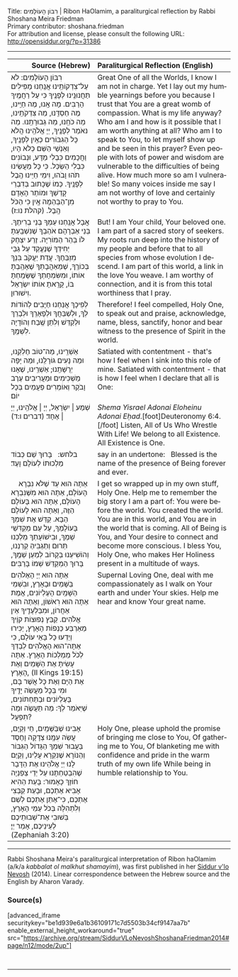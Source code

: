 <html>
<head></head>
<body>
Title: רִבּוֹן הָעוֹלָמִים | Ribon HaOlamim, a paraliturgical reflection by Rabbi Shoshana Meira Friedman<br />
Primary contributor: shoshana.friedman<br />
For attribution and license, please consult the following URL: <a href="http://opensiddur.org/?p=31386">http://opensiddur.org/?p=31386</a>
<p />
<hr />

<table style="margin-left: auto;margin-right: auto;" class="draggable">
<thead><tr><th id="x" style="text-align: right;">Source (Hebrew)</th><th style="text-align: left;">Paraliturgical Reflection (English)</th></tr></thead>
<tbody>
<tr><td style="vertical-align:top;">
<div class="liturgy" lang="he">
רִבּוֹן הָעוֹלָמִים:
לֹא עַל־צִדְקוֹתֵֽינוּ אֲנַֽחְנוּ מַפִּילִים תַּחֲנוּנֵֽינוּ לְפָנֶֽיךָ
כִּי עַל רַחֲמֶֽיךָ הָרַבִּים.
מָה אָֽנוּ, מֶה חַיֵּֽינוּ,
מֶה חַסְדֵּֽנוּ, מַה צִּדְקֹתֵֽינוּ, מַה כֹּחֵֽנוּ, מַה גְּבוּרָתֵֽנוּ.
מַה נּאֹמַר לְפָנֶֽיךָ, יְיָ אֱלֹהֵֽינוּ
הֲלֹא כָּל הַגִּבּוֹרִים כְּאַֽיִן לְפָנֶֽיךָ,
וְאַנְשֵׁי הַשֵּׁם כְּלֹא הָיוּ,
וַחֲכָמִים כִּבְלִי מַדָּע,
וּנְבוֹנִים כִּבְלִי הַשְׂכֵּל.
כִּי כָּל מַעֲשֵׂינוּ תֹּהוּ וָבֹהוּ,
וִימֵי חַיֵּינוּ הֶֽבֶל לְפָנֶֽיךָ.
כְּמוֹ שֶׁכָּתוּב בְּדִבְרֵי קָדְשְׁךָ
וּמוֹתַר הָאָדָם מִן־הַבְּהֵמָה אָֽיִן כִּי הַכֹּל הָֽבֶל. <span class="citation">(קהלת נו:ז)</span> 
</span></div></td>
 
<td style="vertical-align:top;">
<div class="english" lang="en">
Great One of all the Worlds, I know I am not in charge.  
Yet I lay out my humble yearnings before you 
because I trust that You are a great womb of compassion.  
What is my life anyway?  
Who am I and how is it possible that I am worth anything at all?  
Who am I to speak to You, to let myself show up and be seen in this prayer?  
Even people with lots of power and wisdom are vulnerable to the difficulties of being alive.
How much more so am I vulnerable!  
So many voices inside me say I am not worthy of love
and certainly not worthy to pray to You.  
</div></td></tr>


<tr><td style="vertical-align:top;">
<div class="liturgy" lang="he">
אֲבָל 
אֲנַֽחְנוּ עַמְּךָ בְּנֵי בְרִיתֶךָ.
בְּנֵי אַבְרָהָם אֹהַבְךָ שֶׁנִּשְׁבַּֽעְתָּ לּוֹ בְּהַר הַמּוֹרִיָּה.
זֶרַע יִצְחָק יְחִידְךָ שֶׁנֶּעֱקַד עַל גַּבֵּי מִזְבַּחֶךָ.
עֲדַת יַעֲקֹב בִּנְךָ בְּכוֹרֶֽךָ,
שֶׁמֵּאַהֲבָתְךָ שֶׁאָהַֽבְתָּ אוֹתוֹ,
וּמִשִּׂמְחָתְךָ שֶׁשָּׂמַֽחְתָּ בּוֹ,
קָרָֽאתָ אוֹתוֹ יִשְׂרָאֵל וִישׁוּרוּן.
</span></div></td>
 
<td style="vertical-align:top;">
<div class="english" lang="en">
But! 
I am Your child, Your beloved one.  
I am part of a sacred story of seekers.  
My roots run deep into the history of my people
and before that to all species from whose evolution I descend.  
I am part of this world, a link in the love You weave. 
I am worthy of connection, and it is from this total worthiness that I pray.
</div></td></tr>


<tr><td style="vertical-align:top;">
<div class="liturgy" lang="he">
לְפִיכָךְ 
אֲנַחְנוּ חַיָּבִים לְהוֹדוֹת לְךָ, 
וּלְשַׁבֵּחֲךָ וּלְפָאֶרְֽךָ 
וּלְבָרֵךְ וּלְקַדֵּשׁ 
וְלִתֵּן שֶֽׁבַח וְהוֹדָיָה לִשְׁמֶֽךָ. 
</span></div></td>
 
<td style="vertical-align:top;">
<div class="english" lang="en">
Therefore!
I feel compelled, Holy One, to speak out and praise, 
acknowledge, name,
bless, sanctify,
honor and bear witness to the presence of Spirit in the world.  
</div></td></tr>


<tr><td style="vertical-align:top;">
<div class="liturgy" lang="he">
אַשְׁרֵֽינוּ, מַה־טּוֹב חֶלְקֵֽנוּ, וּמַה נָּעִים גּוֹרָלֵֽנוּ, וּמַה יָּפָה יְרֻשָּׁתֵֽנוּ; 
אַשְׁרֵֽינוּ, שֶׁאָנוּ מַשְׁכִּימִים וּמַעֲרִיבִים עֶרֶב וָבֹקֶר וְאוֹמְרִים פַּעֲמַיִם בְּכָל יוֹם׃
</span></div></td>
 
<td style="vertical-align:top;">
<div class="english" lang="en">
Satiated with contentment - that's how I feel when I sink into this role of mine.  
Satiated with contentment - that is how I feel when I declare that all is One: 
</div></td></tr>


<tr><td style="vertical-align:top;">
<div class="liturgy" lang="he">
שְׁמַע | יִשְׂרָאֵל, יְיָ | אֱלֹהֵֽינוּ, יְיָ | אֶחָד׃ <span class="citation">(דברים ו:ד)</span>
</span></div></td>
 
<td style="vertical-align:top;">
<div class="english" lang="en">
<em>Shema Yisrael Adonai Eloheinu Adonai Eḥad</em>.[foot]Deuteronomy 6:4.[/foot]  
Listen, All of Us Who Wrestle With Life!  We belong to all Existence. All Existence is One.
</div></td></tr>


<tr><td style="vertical-align:top;">
<div class="liturgy" lang="he">
<span class="instruction">בלחש:</span>
&nbsp;
בָּרוּךְ שֵׁם כְּבוֹד מַלְכוּתוֹ לְעוֹלָם וָעֶד׃
</span></div></td>
 
<td style="vertical-align:top;">
<div class="english" lang="en">
<span class="instruction">say in an undertone:</span>
&nbsp;
Blessed is the name of the presence of Being forever and ever.
</div></td></tr>


<tr><td style="vertical-align:top;">
<div class="liturgy" lang="he">
&nbsp;
&nbsp;
אַתָּה הוּא עַד שֶׁלֹּא נִבְרָא הָעוֹלָם, 
אַתָּה הוּא מִשֶּׁנִּבְרָא הָעוֹלָם, 
אַתָּה הוּא בָּעוֹלָם הַזֶּה, וְאַתָּה הוּא לָעוֹלָם הַבָּא. 
קַדֵּשׁ אֶת שִׁמְךָ בָּעוֹלָמֶךָ, עַל עַם מַקְדִּשֵׁי שְׁמֶךָ, וּבִישׁוֹעָתְךָ מַלְכֵּנוּ תְּרוּם וְתַגְבִּיהַּ קַרְנֵנוּ, 
וְהוֹשִׁיעֵנוּ בְּקָרוֹב לְמַעַן שְׁמֶֽךָ, בָּרוּךְ הַמְקַדֵּשׁ שְׁמוֹ בָּרַבִּים׃
</span></div></td>
 
<td style="vertical-align:top;">
<div class="english" lang="en">
I get so wrapped up in my own stuff, Holy One.  
Help me to remember the big story I am a part of: 
You were before the world.  
You created the world. 
You are in this world, and You are in the world that is coming. 
All of Being is You, and Your desire to connect and become more conscious. 
I bless You, Holy One, who makes Her Holiness present in a multitude of ways.
</div></td></tr>


<tr><td style="vertical-align:top;">
<div class="liturgy" lang="he">
אַתָּה הוּא יְיָ הָאֶלֹהִים בַּשָּׁמַיִם וּבָאָרֶץ, וּבִשְׁמֵי הַשָּׁמַֽיִם הָעֶלְיוֹנִים, 
אֱמֶת אַתָּה הוּא רִאשׁוֹן, וְאַתָּה הוּא אַחֲרוֹן, וּמִבַּלְעָדֶֽיךָ אֵין אֱלֹהִים. 
קַבֵּץ נְפוּצוֹת קוֶֹיךָ מֵאַרְבַּע כַּנְפוֹת הָאָרֶץ, יַכִּירוּ וְיֵדְעוּ כָּל בָּאֵי עוֹלָם, 
כִּי אַתָּה־הוּא הָאֱלֹהִים לְבַדְּךָ לְכֹל מַמְלְכוֹת הָאָרֶץ. 
אַתָּה עָשִׂיתָ אֶת הַשָּׁמַיִם וְאֶת הָאָרֶץ, <span class="citation">(II Kings 19:15)</span> 
אֶת הַיָּם וְאֶת כָּל אֲשֶׁר בָּם, 
וּמִי בְּכׇל מַעֲשֵֹה יָדֶֽיךָ בָּעֶלְיוֹנִים וּבַתַּחְתּוֹנִים, 
שֶׁיּֽאֹמַר לְךָ: מַה תַּעֲשֶֹה וּמַה תִּפְעָל? 
</span></div></td>
 
<td style="vertical-align:top;">
<div class="english" lang="en">
Supernal Loving One, 
deal with me compassionately as I walk on Your earth and under Your skies.
Help me hear and know Your great name.
</div></td></tr>


<tr><td style="vertical-align:top;">
<div class="liturgy" lang="he">
אָבִינוּ שֶׁבַּשָּׁמַֽיִם, חַי וְקַיָּם, 
עֲשֵֹה עִמָּֽנוּ צְדָקָה וָחֶסֶד בַּעֲבוּר שִׁמְךָ הַגָּדוֹל הַגִּבּוֹר וְהַנּוֹרָא שֶׁנִּקְרָא עָלֵינוּ, 
וְקַיֶּם לָנוּ יְיָ אֱלֹהֵינוּ אֶת הַדָּבָר שֶׁהִבְטַחְתָּנוּ עַל יְדֵי צְפַנְיָה חוֹזָךְ כָּאָמוּר: 
בָּעֵת הַהִיא אָבִיא אֶתְכֶם, וּבָעֵת קַבְּצִי אֶתְכֶם, 
כִּי־אֶתֵּן אֶתְכֶם לְשֵׁם וְלִתְהִלָּה בְּכֹל עַמֵּי הָאָרֶץ, 
בְּשׁוּבִי אֶת־שְׁבוּתֵיכֶם לְעֵינֵיכֶם, אָמַר יְיָ׃ <span class="citation">(Zephaniah 3:20)</span>
</span></div></td>
 
<td style="vertical-align:top;">
<div class="english" lang="en">
Holy One, 
please uphold the promise of bringing me close to You,
Of gathering me to You,
Of blanketing me with confidence and pride in the warm truth of my own life
While being in humble relationship to You.
</div></td></tr>
</tbody></table>

<hr />

Rabbi Shoshana Meira's paraliturgical interpretation of Ribon haOlamim (a/k/a <em>kabbalat ol malkhut shamayim</em>), was first published in her <a href="/?p=9556">Siddur v'lo Nevosh</a> (2014). Linear correspondence between the Hebrew source and the English by Aharon Varady.

<h3>Source(s)</h3>

[advanced_iframe securitykey="be1d939e6a1b36109171c7d5503b34cf9147aa7b" enable_external_height_workaround="true" src="https://archive.org/stream/SiddurVLoNevoshShoshanaFriedman2014#page/n12/mode/2up"]

&nbsp;

<hr />

&nbsp;
</body>
</html>